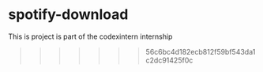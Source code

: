 
# spotify-download
This is project is part of the codexintern internship
>>>>>>> 56c6bc4d182ecb812f59bf543da1c2dc91425f0c
